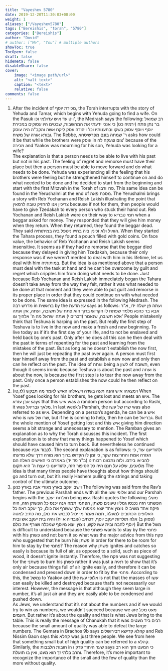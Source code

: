```yaml
---
title: "Vayeshev 5780"
date: 2019-12-20T11:30:03+00:00
weight: 1
aliases: ["/Vayeshev5780"]
tags: ["Bereishis", "torah", "5780"]
categories: ["Bereishis"]
author: "Dovid"
# author: ["Me", "You"] # multiple authors
showToc: true
TocOpen: false
draft: false
hidemeta: false
disableShare: false
cover:
    image: "<image path/url>"
    alt: "<alt text>"
    caption: "<text>"
    relative: false
comments: false
---
```

1) After the incident of מכירת יוסף, the Torah interrupts with the story of Yehuda and Tamar, which begins with Yehuda going to find a wife. On the Pasuk ויט עד איש עדולמי וכו', the Medrash says the following:
רב שמואל בר נתן פתח (ירמיה כט) כי אנכי ידעתי את המחשבות, שבטים היו עסוקים במכירת יוסף ויוסף עסוק בשקו ובתענותיו וכו' ויהודה עסק ליקח אשה והקב"ה היה עוסק ובורא אורה של משיח.
The Rebbe, ר' שמחה בונם מפרשיסחא asks how could it be that while the brothers were עוסק in צום וצעקה לה' because of the מכירה and Yaakov was mourning for his son, Yehuda was looking for a wife?  
The explanation is that a person needs to be able to live with his past but not in his past. The feeling of regret and remorse must have their place but then a person must be able to move forward and do what needs to be done. Yehuda was experiencing all the feeling that his brothers were feeling but he strengthened himself to continue on and do what needed to be done and he decided to start from the beginning and start with the first Mitzvah in the Torah of פרו ורבו.
This same idea can be found in the Yerushalmi at the end of מסכת פאה. The Yerushalmi brings a story with Reb Yochanan and Reish Lakish illustrating the point that צריכין אנו להחזיק טובה לרמאין because if not for them, then people would have to give Tzedakah to every person who stuck their hand out. Reb Yochanan and Reish Lakish were on their way to חמי טבריא when a beggar asked for money. They responded that they will give him money when they return. When they returned, they found the beggar dead. They said הואיל ולא זכינין ביה בחייו ניטפל ביה במיתותיה. When they started the Tahara process, they found a pouch filled with gold coins. On face value, the behavior of Reb Yochanan and Reish Lakish seems insensitive. It seems as if they had no remorse that the beggar died because they delayed in giving him Tzedakah, because their only response was if we weren’t merited to deal with him in his lifetime, let us deal with him במיתותיה. But the idea is as mentioned above that a person must deal with the task at hand and he can’t be overcome by guilt and regret which cripples him from doing what needs to be done. Just because Reb Yochanan and Reish Lakish immediately began the Tahara doesn’t take away from the way they felt, rather it was what needed to be done at that moment and they were able to put guilt and remorse in its proper place in order that they could continue on with what needed to be done.
The same idea is expressed in the following Medrash. The מדרש רבה in בראשית by the עץ הדעת says as follows:
ועתה פן ישלח ידו, א"ר אבא בר כהנא מלמד שפתח לו הקדוש ברוך הוא פתח של תשובה, ועתה, אין ועתה אלא תשובה, שנאמר (דברים י) ועתה ישראל מה ה' אלהיך וגו'
People mistakenly think that Teshuva is harping on the past. But really the first step of Teshuva is to live in the now and make a fresh and new beginning. To live today as if it’s the first day of your life, and to not be enslaved and held back by one’s past. Only after he does all this can he then deal with the past in terms of repenting for the past and learning from the mistakes of the past. But as long as he doesn’t establish the now first, then he will just be repeating the past over again. A person must first tear himself away from the past and establish a new now and only then can he reflect on the past.
The idea of ועתה being a לשון of תשובה, even though it seems ironic because Teshuva is about the past and ועתה is about the now, is because the first step is to tear the now away from the past. Only once a person establishes the now could he then reflect on the past.
2) וימצאהו איש והנה תעה בשדה וישאלהו האיש לאמר מה תבקש (לז,טו)
When Yosef goes looking for his brothers, he gets lost and meets an איש. The אבן עזרא says that this איש was a random person but according to Rashi, it was מלאך גבריאל. In last week’s Parshah, the שרו של עשו was also referred to as איש. Depending on a person’s agenda, he can be a איש who is שרו של עשו, but if he is coming to help, then he can be גבריאל. But the whole mention of Yosef getting lost and this איש giving him direction seems a bit strange and unnecessary to mention.
The Ramban gives an explanation as to why the Torah discusses this incident. The first explanation is to show that many things happened to Yosef which should have caused him to turn back. But nevertheless he continued because לכבוד אביו.
The second explanation is as follows:
ולהודיענו עוד, כי הגזרה אמת והחריצות שקר, כי זמן לו הקדוש ברוך הוא מורה דרך שלא מדעתו להביאו בידם. ולזה נתכוונו רבותינו (ב"ר פד יד) באמרם כי האישים האלה הם מלאכים, שלא על חנם היה כל הסיפור הזה, להודיענו כי עצת ה' היא תקום
The idea is that many times people have thoughts about how things should go and turn out, but it’s really Hashem pulling the strings and taking control of the ultimate outcome.
3) וישב יעקב בארץ מגורי אביו בארץ כנען
The following was said from the Rav’s father.
The previous Parshah ends with all the אלופי עשו and our Parshah begins with the תולדות יעקב being עשו. Rashi quotes the following משל:
הפשתני הזה נכנסו גמליו טעונים פשתן, הפחמי תמה אנה יכנס כל הפשתן הזה, היה פיקח אחד משיב לו ניצוץ אחד יוצא ממפוח שלך ששורף את כולו, כך יעקב ראה כל האלופים הכתובים למעלה, תמה ואמר מי יכול לכבוש את כולן, מה כתיב למטה (פסוק ב) אלה תולדות יעקב יוסף, דכתיב (עובדיה א יח) והיה בית יעקב אש ובית יוסף להבה ובית עשו לקש, ניצוץ יוצא מיוסף שמכלה ושורף את כולם)
But the משל is difficult to understand because the פשתני wants to stay by the פחמי with his פשתן and not burn it so what was the major advice from this פקח who suggested that he burn his פשתן in order for there to be room for him to stay by the פחמי?
The reason why פשתן ignites and catches so easily is because its full of air, as opposed to a solid, such as piece of wood, it doesn’t ignite instantly. Therefore, the פקח was not suggesting for the פשתני to burn his פשתן rather it was just a ראיה to show that it’s only air because things full of air ignite easily, and therefore it can be condensed and pressed down in order to fit by the פחמי. According to this, the נמשל to Yaakov and the אלופי עשו is not that the masses of עשו can easily be killed and destroyed because that’s not necessarily our interest. However, the message is that although they seem large in number, it’s all just air and they are easily able to be condensed and pushed down.  
As Jews, we understand that it’s not about the numbers and if we would try to win as numbers, we wouldn’t succeed because we are מעט מכל העמים. But rather it’s about the quality and that is what Jews bring to the table. This is really the message of Chanukah that it was רבים ביד מעטים because the small amount of quality was able to defeat the large numbers. The Gemara in Brachos 9b says קהלא קדישא דבירושלים and Reb Nissim Gaon says this קהלא was just three people. We see from here that something small but of high quality can be referred to a קהלא.
Similarly, the חובות הלבבות in שער היחוד פרק ו says כי המעט הזך הוא רב והרב בלתי זך הוא מעט, ואין בו תועלת. Therefore, it’s more important to recognize the importance of the small and the few of quality than the more without quality.
